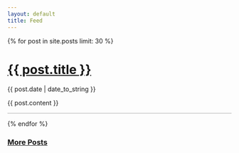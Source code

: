 ```yaml
---
layout: default
title: Feed
---
```


{% for post in site.posts limit: 30 %} 
<body>
    <h1>
        <a href="{{ post.url | relative_url }}" class="archive-title">{{ post.title }}</a>
    </h1>
    <p class="post-date">
    {{ post.date | date_to_string }}
    </p>
    {{ post.content }}
    <hr style="width:100%;text-align:left;margin-left:0;border-width:0;height:2px;color:lightgray;background-color:lightgray;">
</body>
{% endfor %}
<h3>
    <a href="{{ site.baseurl }}/blog.html" class="a">
        More Posts
    </a>
</h3>